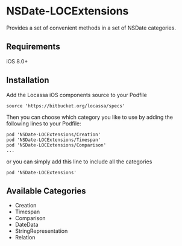 # NSDate-LOCExtensions

Provides a set of convenient methods in a set of NSDate categories.

## Requirements

iOS 8.0+

## Installation

Add the Locassa iOS components source to your Podfile

	source 'https://bitbucket.org/locassa/specs'

Then you can choose which category you like to use by adding the following lines to your Podfile:

    pod 'NSDate-LOCExtensions/Creation'
    pod 'NSDate-LOCExtensions/Timespan'
    pod 'NSDate-LOCExtensions/Comparison'
	...

or you can simply add this line to include all the categories

	pod 'NSDate-LOCExtensions'

## Available Categories

- Creation
- Timespan
- Comparison
- DateData
- StringRepresentation
- Relation